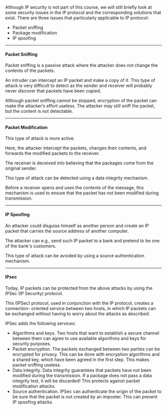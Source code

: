 Although IP security is not part of this course, we will still briefly look at some security issues in the IP protocol and the corresponding solutions that exist.
There are three issues that particularly applicable to IP protocol:
* Packet sniffing
* Package modification
* IP spoofing

***
#### Packet Sniffing
Packet sniffing is a passive attack where the attacker does not change the contents of the packets.

An intruder can intercept an IP packet and make a copy of it.
This type of attack is very difficult to detect as the sender and receiver will probably never discover that packets have been copied. 

Although packet sniffing cannot be stopped, encryption of the packet can make the attacker’s effort useless. The attacker may still sniff the packet, but the content is not detectable.

***
#### Packet Modification
This type of attack is more active.

Here, the attacker intercept the packets, changes their contents, and forwards the modified packets to the receiver. 

The receiver is deceived into believing that the packages come from the original sender. 

This type of attack can be detected using a data integrity mechanism. 

Before a receiver opens and uses the contents of the message, this mechanism is used to ensure that the packet has not been modified during transmission. 

***
#### IP Spoofing
An attacker could disguise himself as another person and create an IP packet that carries the source address of another computer. 

The attacker can e.g., send such IP packet to a bank and pretend to be one of the bank's customers. 

This type of attack can be avoided by using a source authentication mechanism.

***
#### IPsec
Today, IP packets can be protected from the above attacks by using the IPSec (IP Security) protocol.

This (IPSec) protocol, used in conjunction with the IP protocol, creates a connection- oriented service between two hosts, in which IP packets can be exchanged without having to worry about the attacks as described. 

IPSec adds the following services: 
* Algorithms and keys. Two hosts that want to establish a secure channel between them can agree to use available algorithms and keys for security purposes. 
* Packet encryption. The packets exchanged between two parties can be encrypted for privacy. This can be done with encryption algorithms and a shared key, which have been agreed in the first step. This makes packet sniffing useless. 
* Data integrity. Data integrity guarantees that packets have not been modified during the transmission. If a package does not pass a data integrity test, it will be discarded! This protects against packet modification attacks. 
* Source authentication. IPSec can authenticate the origin of the packet to be sure that the packet is not created by an imposter. This can prevent IP spoofing attacks.  